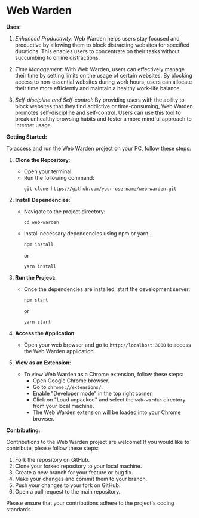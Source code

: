 # Web Warden

**Uses:**
1. *Enhanced Productivity*: Web Warden helps users stay focused and productive by allowing them to block distracting websites for specified durations. This enables users to concentrate on their tasks without succumbing to online distractions.

2. *Time Management*: With Web Warden, users can effectively manage their time by setting limits on the usage of certain websites. By blocking access to non-essential websites during work hours, users can allocate their time more efficiently and maintain a healthy work-life balance.

3. *Self-discipline and Self-control*: By providing users with the ability to block websites that they find addictive or time-consuming, Web Warden promotes self-discipline and self-control. Users can use this tool to break unhealthy browsing habits and foster a more mindful approach to internet usage.

**Getting Started:**

To access and run the Web Warden project on your PC, follow these steps:

1. **Clone the Repository**: 
   - Open your terminal.
   - Run the following command:
     ```
     git clone https://github.com/your-username/web-warden.git
     ```

2. **Install Dependencies**:
   - Navigate to the project directory:
     ```
     cd web-warden
     ```
   - Install necessary dependencies using npm or yarn:
     ```
     npm install
     ```
     or
     ```
     yarn install
     ```

3. **Run the Project**:
   - Once the dependencies are installed, start the development server:
     ```
     npm start
     ```
     or
     ```
     yarn start
     ```

4. **Access the Application**:
   - Open your web browser and go to `http://localhost:3000` to access the Web Warden application.

5. **View as an Extension**:
   - To view Web Warden as a Chrome extension, follow these steps:
     - Open Google Chrome browser.
     - Go to `chrome://extensions/`.
     - Enable "Developer mode" in the top right corner.
     - Click on "Load unpacked" and select the `web-warden` directory from your local machine.
     - The Web Warden extension will be loaded into your Chrome browser.

**Contributing:**

Contributions to the Web Warden project are welcome! If you would like to contribute, please follow these steps:

1. Fork the repository on GitHub.
2. Clone your forked repository to your local machine.
3. Create a new branch for your feature or bug fix.
4. Make your changes and commit them to your branch.
5. Push your changes to your fork on GitHub.
6. Open a pull request to the main repository.

Please ensure that your contributions adhere to the project's coding standards 
